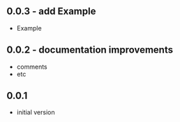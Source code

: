 ## 0.0.3 - add Example
* Example
 
## 0.0.2 - documentation improvements
* comments
* etc 

## 0.0.1
* initial version
